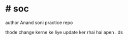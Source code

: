 <h1># soc </h1>
author Anand soni
practice repo

thode change kerne ke liye update ker rhai hai apen .
ds

